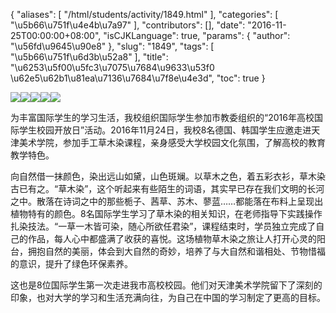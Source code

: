 {
    "aliases": [
        "/html/students/activity/1849.html"
    ],
    "categories": [
        "\u5b66\u751f\u4e4b\u7a97"
    ],
    "contributors": [],
    "date": "2016-11-25T00:00:00+08:00",
    "isCJKLanguage": true,
    "params": {
        "author": "\u56fd\u9645\u90e8"
    },
    "slug": "1849",
    "tags": [
        "\u5b66\u751f\u6d3b\u52a8"
    ],
    "title": "\u6253\u5f00\u5fc3\u7075\u7684\u9633\u53f0 \u62e5\u62b1\u81ea\u7136\u7684\u7f8e\u4e3d",
    "toc": true
}

![](https://cdn.tfls.online/mirror/full/f50bba9fa5c946bf38f62de48cb1f8f345606d43.jpg)![](https://cdn.tfls.online/mirror/full/4f68bf5aed18b698eaffa6c9ebcfc3b788eb7390.jpg)![](https://cdn.tfls.online/mirror/full/7d61293f0bbbb190935b15f453eb885fad853044.jpg)![](https://cdn.tfls.online/mirror/full/a3bd139027b465eb8e51adabae54ebe36c18a917.jpg)![](https://cdn.tfls.online/mirror/full/69600c4a1a653c1cc378825223188500409de449.jpg)






为丰富国际学生的学习生活，我校组织国际学生参加市教委组织的“2016年高校国际学生校园开放日”活动。2016年11月24日，我校8名德国、韩国学生应邀走进天津美术学院，参加手工草木染课程，亲身感受大学校园文化氛围，了解高校的教育教学特色。




向自然借一抹颜色，染出远山如黛，山色斑斓。以草木之色，着五彩衣衫，草木染古已有之。“草木染”，这个听起来有些陌生的词语，其实早已存在我们文明的长河之中。散落在诗词之中的那些栀子、茜草、苏木、蓼蓝……都能落在布料上呈现出植物特有的颜色。8名国际学生学习了草木染的相关知识，在老师指导下实践操作扎染技法。“一草一木皆可染，随心所欲任君染”，课程结束时，学员独立完成了自己的作品，每人心中都盛满了收获的喜悦。这场植物草木染之旅让人打开心灵的阳台，拥抱自然的美丽，体会到大自然的奇妙，培养了与大自然和谐相处、节物惜福的意识，提升了绿色环保素养。




这也是8位国际学生第一次走进我市高校校园。他们对天津美术学院留下了深刻的印象，也对大学的学习和生活充满向往，为自己在中国的学习制定了更高的目标。



  




